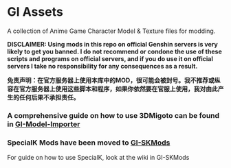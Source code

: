 
# GI Assets
A collection of Anime Game Character Model & Texture files for modding.

**DISCLAIMER: Using mods in this repo on official Genshin servers is very likely to get you banned. I do not recommend or condone the use of these scripts and programs on official servers, and if you do use it on official servers I take no responsibility for any consequences as a result.**

**免责声明：在官方服务器上使用本库中的MOD，很可能会被封号。我不推荐或纵容在官方服务器上使用这些脚本和程序，如果你依然要在官服上使用，我对由此产生的任何后果不承担责任。**

### A comprehensive guide on how to use 3DMigoto can be found in [GI-Model-Importer](https://github.com/SilentNightSound/GI-Model-Importer)

### SpecialK Mods have been moved to [GI-SKMods](https://github.com/zeroruka/GI-SKMods)
For guide on how to use SpecialK, look at the wiki in GI-SKMods
